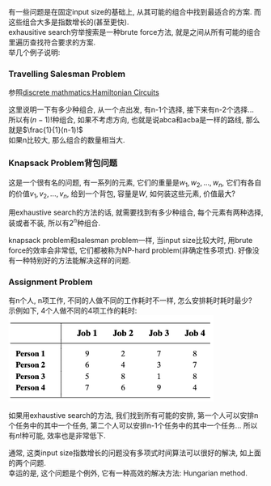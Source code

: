 有一些问题是在固定input size的基础上, 从其可能的组合中找到最适合的方案. 而这些组合大多是指数增长的(甚至更快).  
exhausitive search穷举搜索是一种brute force方法, 就是之间从所有可能的组合里遍历查找符合要求的方案.  
举几个例子说明:

### Travelling Salesman Problem

参照[discrete mathmatics:Hamiltonian Circuits](./docs/discrete_mathmatics/Chapter_10_GRAPHS_AND_TREES?id=hamiltonian-circuits)  

这里说明一下有多少种组合, 从一个点出发, 有n-1个选择, 接下来有n-2个选择...  
所以有$(n-1)!$种组合, 如果不考虑方向, 也就是说abca和acba是一样的路线, 那么就是$\frac{1}{1}(n-1)!$  
如果n比较大, 那么组合的数量相当大.


### Knapsack Problem背包问题

这是一个很有名的问题, 有一系列的元素, 它们的重量是$w_1, w_2, ..., w_n$, 它们有各自的价值$v_1, v_2, ..., v_n$, 给到一个背包, 容量是$W$, 如何装这些元素, 价值最大?

用exhaustive search的方法的话, 就需要找到有多少种组合, 每个元素有两种选择, 装或者不装, 所以有$2^n$种组合.

knapsack problem和salesman problem一样, 当input size比较大时, 用brute force的效率会非常低, 它们都被称为NP-hard problem(非确定性多项式). 好像没有一种特别好的方法能解决这样的问题.

### Assignment Problem

有n个人, n项工作, 不同的人做不同的工作耗时不一样, 怎么安排耗时耗时最少?  
示例如下, 4个人做不同的4项工作的耗时:  
<img src="_images/algorithm/assignment_problem.png">

如果用exhaustive  search的方法, 我们找到所有可能的安排, 第一个人可以安排n个任务中的其中一个任务, 第二个人可以安排n-1个任务中的其中一个任务... 所以有$n!$种可能, 效率也是非常低下.  

通常, 这类input size指数增长的问题没有多项式时间算法可以很好的解决, 如上面的两个问题.  
幸运的是, 这个问题是个例外, 它有一种高效的解决方法: Hungarian method.